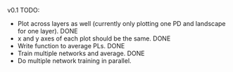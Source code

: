 v0.1 TODO:
* Plot across layers as well (currently only plotting one PD and landscape for one layer). DONE
* x and y axes of each plot should be the same. DONE
* Write function to average PLs. DONE
* Train multiple networks and average. DONE
* Do multiple network training in parallel.

